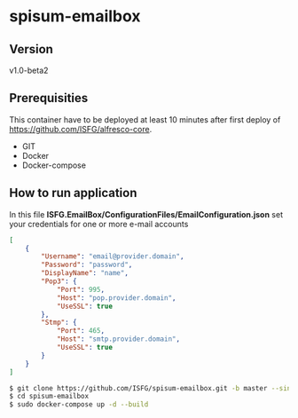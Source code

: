 # spisum-emailbox

## Version

v1.0-beta2

## Prerequisities

This container have to be deployed at least 10 minutes after first deploy of https://github.com/ISFG/alfresco-core.

- GIT
- Docker
- Docker-compose

## How to run application

In this file **ISFG.EmailBox/ConfigurationFiles/EmailConfiguration.json** set your credentials for one or more e-mail accounts
```json
[
    {
        "Username": "email@provider.domain",
        "Password": "password",
        "DisplayName": "name",
        "Pop3": {
            "Port": 995,
            "Host": "pop.provider.domain",
            "UseSSL": true
        },
        "Stmp": {
            "Port": 465,
            "Host": "smtp.provider.domain",
            "UseSSL": true
        }
    }
]
```

```bash
$ git clone https://github.com/ISFG/spisum-emailbox.git -b master --single-branch spisum-emailbox
$ cd spisum-emailbox 
$ sudo docker-compose up -d --build
```
